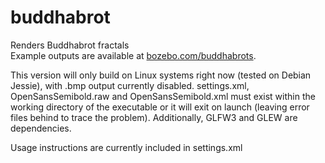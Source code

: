 # buddhabrot
Renders Buddhabrot fractals  
Example outputs are available at [bozebo.com/buddhabrots](http://bozebo.com/buddhabrots).

This version will only build on Linux systems right now (tested on Debian Jessie), with .bmp output currently disabled.
settings.xml, OpenSansSemibold.raw and OpenSansSemibold.xml must exist within the working directory of the executable or it will exit on launch (leaving error files behind to trace the problem). Additionally, GLFW3 and GLEW are dependencies.


Usage instructions are currently included in settings.xml
